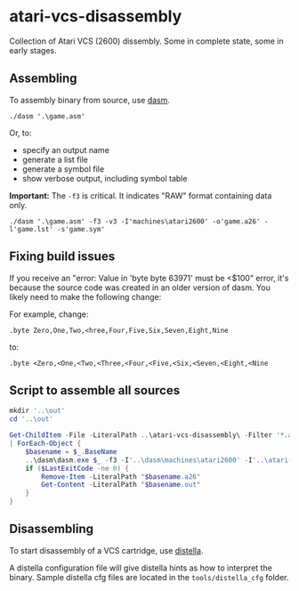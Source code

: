 # atari-vcs-disassembly

Collection of Atari VCS (2600) dissembly. Some in complete state, some in early stages.

## Assembling

To assembly binary from source,  use [dasm](https://dasm-assembler.github.io/).

`./dasm '.\game.asm'`

Or, to:

* specify an output name
* generate a list file
* generate a symbol file
* show verbose output, including symbol table

**Important:** The `-f3` is critical. It indicates "RAW" format containing data only.

`./dasm '.\game.asm' -f3 -v3 -I'machines\atari2600' -o'game.a26' -l'game.lst' -s'game.sym'`

## Fixing build issues

If you receive an "error: Value in 'byte byte 63971' must be <$100" error, it's because the source code was created in an older version of dasm. You likely need to make the following change:

For example,  change:
    
```text
.byte Zero,One,Two,<hree,Four,Five,Six,Seven,Eight,Nine
```

to:
    
```text
.byte <Zero,<One,<Two,<Three,<Four,<Five,<Six,<Seven,<Eight,<Nine
```

## Script to assemble all sources

```PowerShell
mkdir '..\out'
cd '..\out'

Get-ChildItem -File -LiteralPath ..\atari-vcs-disassembly\ -Filter '*.asm' `
| ForEach-Object {
    $basename = $_.BaseName
    ..\dasm\dasm.exe $_ -f3 -I'..\dasm\machines\atari2600' -I'..\atari-vcs-disassembly\tools\Dennis Debro Build' -o"$basename.a26" -l"$basename.lst" -s"$basename.sym" | Out-File -LiteralPath "$basename.out"
    if ($LastExitCode -ne 0) {
        Remove-Item -LiteralPath "$basename.a26"
        Get-Content -LiteralPath "$basename.out"
    }
}
```

## Disassembling

To start disassembly of a VCS cartridge,  use [distella](https://github.com/johnkharvey/distella).

A distella configuration file will give distella hints as how to interpret the binary.  Sample distella cfg files are located in the `tools/distella_cfg` folder.

